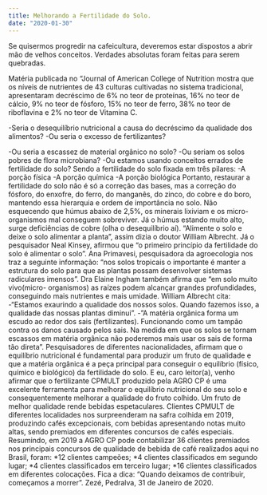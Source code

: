 ```yaml
---
title: Melhorando a Fertilidade do Solo.
date: "2020-01-30"
---
```


Se quisermos progredir na cafeicultura, deveremos estar dispostos a abrir mão de velhos conceitos.
Verdades absolutas foram feitas para serem quebradas.

Matéria publicada no “Journal of American College of Nutrition mostra que os níveis de nutrientes de 43 culturas cultivadas no sistema tradicional, apresentaram decréscimo de 6% no teor de
proteínas, 16% no teor de cálcio, 9% no teor de fósforo, 15% no teor de ferro, 38% no teor de riboflavina e 2% no teor de Vitamina C.

  -Seria o desequilíbrio nutricional a causa do decréscimo da qualidade dos alimentos?
  -Ou seria o excesso de fertilizantes?

-Ou seria a escassez de material orgânico no solo?
-Ou seriam os solos pobres de flora microbiana?
-Ou estamos usando conceitos errados de fertilidade do solo?
Sendo a fertilidade do solo fixada em três pilares:
-A porção física
-A porção química
-A porção biológica
Portanto, restaurar a fertilidade do solo não é só a correção das bases, mas a correção do fósforo,
do enxofre, do ferro, do manganês, do zinco, do cobre e do boro, mantendo essa hierarquia e
ordem de importância no solo.
Não esquecendo que húmus abaixo de 2,5%, os minerais lixiviam e os micro-organismos
mal conseguem sobreviver. Já o húmus estando muito alto, surge deficiências de cobre (olha o
desequilíbrio aí).
“Alimente o solo e deixe o solo alimentar a planta”, assim dizia o doutor William Albrecht.
Já o pesquisador Neal Kinsey, afirmou que “o primeiro princípio da fertilidade do solo é alimentar o
solo”.
Ana Primavesi, pesquisadora da agroecologia nos traz a seguinte informação: “nos solos
tropicais o importante é manter a estrutura do solo para que as plantas possam desenvolver
sistemas radiculares imensos”.
Dra Elaine Ingham também afirma que “em solo muito vivo(micro-
organismos) as raízes podem alcançar grandes profundidades, conseguindo mais nutrientes e mais
umidade.
William Albrecht cita:
-“Estamos exaurindo a qualidade dos nossos solos. Quando fazemos isso, a qualidade das nossas
plantas diminui”.
-”A matéria orgânica forma um escudo ao redor dos sais (fertilizantes). Funcionando como um
tampão contra os danos causado pelos sais. Na medida em que os solos se tornam escassos em
matéria orgânica  não poderemos mais usar os sais de forma tão direta”.
Pesquisadores de diferentes nacionalidades, afirmam que o equilíbrio
nutricional é fundamental para produzir um fruto de qualidade e que a matéria orgânica é a peça
principal para conseguir o equilíbrio (físico, químico e biológico) da fertilidade do solo.
E eu, caro leitor(a), venho afirmar que o fertilizante CPMULT produzido pela AGRO CP é uma excelente
ferramenta para melhorar o equilíbrio nutricional do seu solo e consequentemente melhorar a
qualidade do fruto colhido. Um fruto de melhor qualidade rende bebidas espetaculares. Clientes CPMULT de diferentes localidades nos surpreenderam  na safra colhida em 2019, produzindo cafés excepcionais, com bebidas apresentando notas muito altas, sendo premiados em diferentes concursos de cafés especiais. Resumindo, em 2019 a AGRO CP pode contabilizar 36 clientes premiados nos principais concursos de qualidade de bebida de café realizados aqui no Brasil, foram:
*12 clientes campeões;
*4 clientes classificados em segundo lugar;
*4 clientes classificados em terceiro lugar;
*16 clientes classificados em diferentes colocações.
Fica a dica:
“Quando deixamos de contribuir, começamos a morrer”.
Zezé, Pedralva, 31 de Janeiro de 2020.